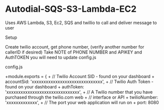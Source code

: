 # Autodial-SQS-S3-Lambda-EC2
Uses AWS Lambda, S3, Ec2, SQS and twillio to call and deliver message to user


Setup

Create twilio account, get phone number, (verify another number for callerID if desired)
Take NOTE of PHONE NUMBER and APIKEY and AuthTOKEN
you will need to update config.js 

config.js

 +module.exports = {
	+ // Twilio Account SID - found on your dashboard
	+ accountSid: 'xxxxxxxxxxxxxxxxxxxxxxxxxxxxxx',
	+ // Twilio Auth Token - found on your dashboard
	+ authToken: 'xxxxxxxxxxxxxxxxxxxxxxxxxxxxxxx',
	+ // A Twilio number that you have purchased through the twilio.com web
	+ // interface or API
	+ twilioNumber: 'xxxxxxxxxxxxx',
	+ // The port your web application will run on
	+ port: 8080



 
